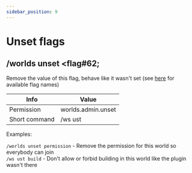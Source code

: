 ```yaml
---
sidebar_position: 9
---
```


# Unset flags

## /worlds unset &#60;flag#62;

Remove the value of this flag, behave like it wasn't set (see [here](./../flags) for available flag names)

| Info          | Value              |
| ------------- | ------------------ |
| Permission    | worlds.admin.unset |
| Short command | /ws ust            |

Examples:

`/worlds unset permission` - Remove the permission for this world so everybody can join  
`/ws ust build` - Don't allow or forbid building in this world like the plugin wasn't there
